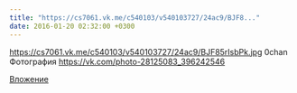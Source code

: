 ```yaml
---
title: "https://cs7061.vk.me/c540103/v540103727/24ac9/BJF8..."
date: 2016-01-20 02:32:00 +0300
---
```


https://cs7061.vk.me/c540103/v540103727/24ac9/BJF85rIsbPk.jpg
0chan
Фотография
https://vk.com/photo-28125083_396242546

[Вложение](https://vk.com/photo-28125083_396242546)
